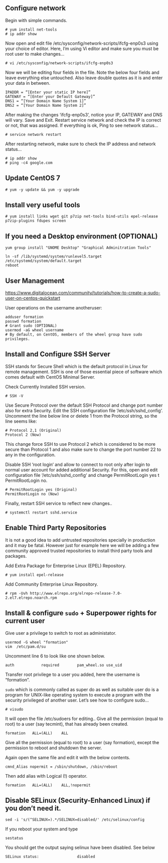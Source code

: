 ## Configure network
Begin with simple commands.

```
# yum install net-tools  
# ip addr show
```

Now open and edit file /etc/sysconfig/network-scripts/ifcfg-enp0s3 using your choice of editor. Here, I’m using Vi editor and make sure you must be root user to make changes…

```
# vi /etc/sysconfig/network-scripts/ifcfg-enp0s3
```

Now we will be editing four fields in the file. Note the below four fields and leave everything else untouched. Also leave double quotes as it is and enter your data in between.

```
IPADDR = “[Enter your static IP here]” 
GATEWAY = “[Enter your Default Gateway]”
DNS1 = “[Your Domain Name System 1]”
DNS2 = “[Your Domain Name System 2]”
```

After making the changes ‘ifcfg-enp0s3‘, notice your IP, GATEWAY and DNS will vary. Save and Exit.
Restart service network and check the IP is correct or not, that was assigned. If everything is ok, Ping to see network status…

```
# service network restart
```

After restarting network, make sure to check the IP address and network status…

```
# ip addr show
# ping -c4 google.com
```

## Update CentOS 7

```
# yum -y update && yum -y upgrade
```

## Install very useful tools 

```
# yum install links wget git p7zip net-tools bind-utils epel-release p7zip-plugins fdupes screen 
```

## If you need a Desktop environment (OPTIONAL)

```
yum group install "GNOME Desktop" "Graphical Adminitration Tools"
```
```
ln -sf /lib/systemd/system/runlevel5.target
/etc/systemd/system/default.target
reboot
```

## User Management
https://www.digitalocean.com/community/tutorials/how-to-create-a-sudo-user-on-centos-quickstart

User operations on the username anotheruser:

```
adduser formation
passwd formation
# Grant sudo (OPTIONAL)
usermod -aG wheel username
# By default, on CentOS, members of the wheel group have sudo privileges.
```

## Install and Configure SSH Server
SSH stands for Secure Shell which is the default protocol in Linux for remote management. SSH is one of those essential piece of software which comes default with CentOS Minimal Server.

Check Currently Installed SSH version.

```
# SSH -V
```

Use Secure Protocol over the default SSH Protocol and change port number also for extra Security. Edit the SSH configuration file ‘/etc/ssh/sshd_config‘.
Uncomment the line below line or delete 1 from the Protocol string, so the line seems like:

```
# Protocol 2,1 (Original)
Protocol 2 (Now)
```
This change force SSH to use Protocol 2 which is considered to be more secure than Protocol 1 and also make sure to change the port number 22 to any in the configuration.

Disable SSH ‘root login‘ and allow to connect to root only after login to normal user account for added additional Security. For this, open and edit configuration file ‘/etc/ssh/sshd_config‘ and change PermitRootLogin yes t PermitRootLogin no.

```
# PermitRootLogin yes (Original) 
PermitRootLogin no (Now)
```

Finally, restart SSH service to reflect new changes..

```
# systemctl restart sshd.service
```

## Enable Third Party Repositories
It is not a good idea to add untrusted repositories specially in production and it may be fatal. 
However just for example here we will be adding a few community approved trusted repositories to install third party tools and packages.

Add Extra Package for Enterprise Linux (EPEL) Repository.

```
# yum install epel-release
```

Add Community Enterprise Linux Repository.

```
# rpm -Uvh http://www.elrepo.org/elrepo-release-7.0-2.el7.elrepo.noarch.rpm
```

## Install & configure `sudo` + Superpower rights for current user

Give user a privilege to switch to root as administator.

```
usermod -G wheel "formation"
vim  /etc/pam.d/su
```
Uncomment line 6 to look like one shown below.

```
auth            required        pam_wheel.so use_uid
```

Transfer root privilege to a user you added, here the username is “formation”.


`sudo` which is commonly called as super do as well as suitable user do is a program for UNIX-like operating system to execute a program with the security privileged of another user. Let’s see how to configure sudo…

```
# visudo
```
It will open the file /etc/sudoers for editing..
Give all the permission (equal to root) to a user (say tecmint), that has already been created.

```
formation   ALL=(ALL)    ALL
```
Give all the permission (equal to root) to a user (say formation), except the permission to reboot and shutdown the server.

Again open the same file and edit it with the below contents.

```
cmnd_Alias nopermit = /sbin/shutdown, /sbin/reboot
```
Then add alias with Logical (!) operator.

```
formation   ALL=(ALL)    ALL,!nopermit
```

## Disable SELinux (Security-Enhanced Linux) if you don’t need it.

```
sed -i 's/(^SELINUX=).*/SELINUX=disabled/' /etc/selinux/config
```

If you reboot your system and type

```
sestatus
```
You should get the output saying selinux have been disabled. See below

```
SELinux status:                 disabled
```